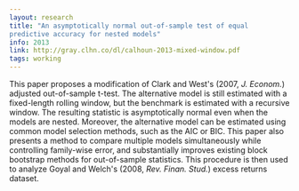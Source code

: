 ```yaml
---
layout: research
title: "An asymptotically normal out-of-sample test of equal
predictive accuracy for nested models"
info: 2013
link: http://gray.clhn.co/dl/calhoun-2013-mixed-window.pdf
tags: working
---
```

This paper proposes a modification of Clark and West's (2007,
*J. Econom.*) adjusted out-of-sample t-test. The alternative model is
still estimated with a fixed-length rolling window, but the benchmark
is estimated with a recursive window. The resulting statistic is
asymptotically normal even when the models are nested. Moreover, the
alternative model can be estimated using common model selection
methods, such as the AIC or BIC. This paper also presents a method to
compare multiple models simultaneously while controlling family-wise
error, and substantially improves existing block bootstrap methods for
out-of-sample statistics. This procedure is then used to analyze Goyal
and Welch's (2008, *Rev. Finan. Stud.*) excess returns dataset.


<!--  LocalWords:  cvitem Econom AIC Goyal Welch's Finan
 -->
